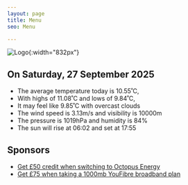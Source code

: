 ```yaml
---
layout: page
title: Menu
seo: Menu

---
```


![Logo](/images/logo.jpg){:width="832px"}

<!-- weather_marker starts -->
## On Saturday, 27 September 2025

- The average temperature today is 10.55˚C,
- With highs of 11.08˚C and lows of 9.84˚C,
- It may feel like 9.85˚C with overcast clouds
- The wind speed is 3.13m/s and visibility is 10000m
- The pressure is 1019hPa and humidity is 84%
- The sun will rise at 06:02 and set at 17:55

<!-- weather_marker ends -->

## Sponsors

- [Get £50 credit when switching to Octopus Energy](https://bit.ly/3oD1nnS)
- [Get £75 when taking a 1000mb YouFibre broadband plan](https://aklam.io/91zWhU?)
